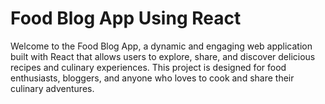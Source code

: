 # Food Blog App Using React
Welcome to the Food Blog App, a dynamic and engaging web application built with React that allows users to explore, share, and discover delicious recipes and culinary experiences. This project is designed for food enthusiasts, bloggers, and anyone who loves to cook and share their culinary adventures.